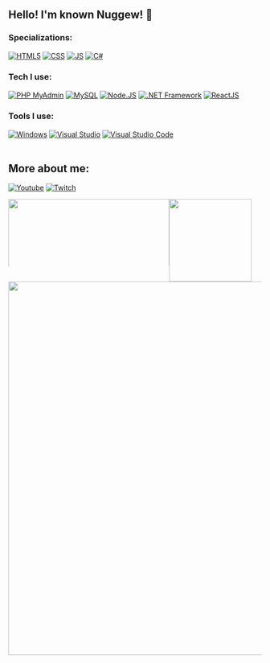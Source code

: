 ## Hello! I'm known Nuggew! 👋

### Specializations:
<div style="display: inline_block">
    <a href="" style="user-select: none;"><img align="center" alt="HTML5" src="https://img.shields.io/badge/HTML5-E34F26?style=for-the-badge&logo=html5&logoColor=white" /></a>
    <a href="" style="user-select: none;"><img align="center" alt="CSS" src="https://img.shields.io/badge/CSS3-1572B6?style=for-the-badge&logo=css3&logoColor=white" /></a>
    <a href="" style="user-select: none;"><img align="center" alt="JS" src="https://img.shields.io/badge/JavaScript-F7DF1E?style=for-the-badge&logo=javascript&logoColor=black" /></a>
    <a href="" style="user-select: none;"><img align="center" alt="C#" src="https://img.shields.io/badge/C%23-239120?style=for-the-badge&logo=c-sharp&logoColor=white" /></a>
</div>

### Tech I use:
<div style="display: inline_block">
	<a href="" style="user-select: none;"><img align="center" alt="PHP MyAdmin" src="https://img.shields.io/badge/-PHP%20myAdmin-6C78AF?style=for-the-badge&logo=phpmyadmin&logoColor=black" /></a>
    <a href="" style="user-select: none;"><img align="center" alt="MySQL" src="https://img.shields.io/badge/MySQL-00000F?style=for-the-badge&logo=mysql&logoColor=white" /></a>
    <a href="" style="user-select: none;"><img align="center" alt="Node.JS" src="https://img.shields.io/badge/Node.js-43853D?style=for-the-badge&logo=node.js&logoColor=white" /></a>
    <a href="" style="user-select: none;"><img align="center" alt=".NET Framework" src="https://img.shields.io/badge/.NET-5C2D91?style=for-the-badge&logo=.net&logoColor=white" /></a>
    <a href="" style="user-select: none;"><img align="center" alt="ReactJS" src="https://img.shields.io/badge/react-61DAFB?style=for-the-badge&logo=react&logoColor=black" /></a>
</div>

### Tools I use:
<div style="display: inline_block">
    <a href="" style="user-select: none;"><img align="center" alt="Windows" src="https://img.shields.io/badge/Windows-017AD7?style=for-the-badge&logo=windows&logoColor=white" /></a>
	<a href="" style="user-select: none;"><img align="center" alt="Visual Studio" src="https://img.shields.io/badge/Visual_Studio-5D2B90?style=for-the-badge&logo=visual-studio&logoColor=white" /></a>
    <a href="" style="user-select: none;"><img align="center" alt="Visual Studio Code" src="https://img.shields.io/badge/VS_Code-007ACC?style=for-the-badge&logo=visual-studio-code&logoColor=white" /></a>
</div>

<br>

## More about me:
<!--[![Linkedin](https://img.shields.io/badge/LinkedIn-0077B5?style=for-the-badge&logo=linkedin&logoColor=white)](https://https://www.linkedin.com/in/leonardo-brum-13523a25b/)-->
[![Youtube](https://img.shields.io/badge/YouTube-FF0000?style=for-the-badge&logo=youtube&logoColor=white)](https://www.youtube.com/@nuggew)
[![Twitch](https://img.shields.io/badge/Twitch-6441A5?style=for-the-badge&logo=twitch&logoColor=white)](https://www.twitch.tv/nuggew)
<!--[![Vercel](https://img.shields.io/badge/Vercel-000000?style=for-the-badge&logo=vercel&logoColor=white)](https://Vercel.com/leonardovbrum)-->

<div style="display: flex; flex-direction: column">
    <div style="display: flex; flex-direction: row">
        <img
	    style="min-width: 134px; max-height: 134px;"
	    width="320"
            src="https://lanyard-profile-readme.vercel.app/api/568473734495731743?theme=dark&bg=000000&animated=true&borderRadius=10px"
         />
         <img
	        style="min-width: 164px;"
	        height="164"
            src="https://streak-stats.demolab.com/?user=Nuggew&theme=shadow_purple&hide_border=true&date_format=M%20j%5B%2C%20Y%5D"
          />
       </div>
       <div style="display: flex; flex-direction: column">
          <img
	        width="743"
            src="http://github-profile-summary-cards.vercel.app/api/cards/profile-details?username=Nuggew&theme=2077"
          />
    </div>
</div>
